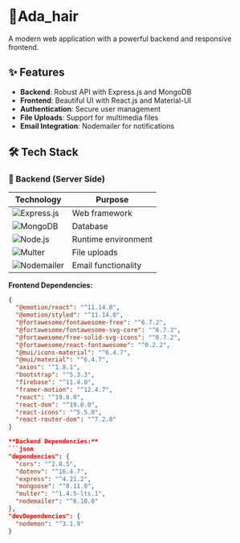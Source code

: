 # 🚀Ada_hair <!-- Reemplaza con tu banner si tienes uno -->

A modern web application with a powerful backend and responsive frontend.

## ✨ Features

- **Backend**: Robust API with Express.js and MongoDB
- **Frontend**: Beautiful UI with React.js and Material-UI
- **Authentication**: Secure user management
- **File Uploads**: Support for multimedia files
- **Email Integration**: Nodemailer for notifications

## 🛠️ Tech Stack

### 🔷 Backend (Server Side)

| Technology | Purpose |
|------------|---------|
| ![Express.js](https://img.shields.io/badge/Express.js-404D59?style=for-the-badge) | Web framework |
| ![MongoDB](https://img.shields.io/badge/MongoDB-4EA94B?style=for-the-badge&logo=mongodb&logoColor=white) | Database |
| ![Node.js](https://img.shields.io/badge/Node.js-43853D?style=for-the-badge&logo=node.js&logoColor=white) | Runtime environment |
| ![Multer](https://img.shields.io/badge/Multer-000000?style=for-the-badge) | File uploads |
| ![Nodemailer](https://img.shields.io/badge/Nodemailer-009688?style=for-the-badge) | Email functionality |

**Frontend Dependencies:**
```json
{
  "@emotion/react": "^11.14.0",
  "@emotion/styled": "^11.14.0",
  "@fortawesome/fontawesome-free": "^6.7.2",
  "@fortawesome/fontawesome-svg-core": "^6.7.2",
  "@fortawesome/free-solid-svg-icons": "^6.7.2",
  "@fortawesome/react-fontawesome": "^0.2.2",
  "@mui/icons-material": "^6.4.7",
  "@mui/material": "^6.4.7",
  "axios": "^1.8.1",
  "bootstrap": "^5.3.3",
  "firebase": "^11.4.0",
  "framer-motion": "^12.4.7",
  "react": "^19.0.0",
  "react-dom": "^19.0.0",
  "react-icons": "^5.5.0",
  "react-router-dom": "^7.2.0"
}

**Backend Dependencies:**
```json
"dependencies": {
  "cors": "^2.8.5",
  "dotenv": "^16.4.7",
  "express": "^4.21.2",
  "mongoose": "^8.11.0",
  "multer": "^1.4.5-lts.1",
  "nodemailer": "^6.10.0"
},
"devDependencies": {
  "nodemon": "^3.1.9"
}

